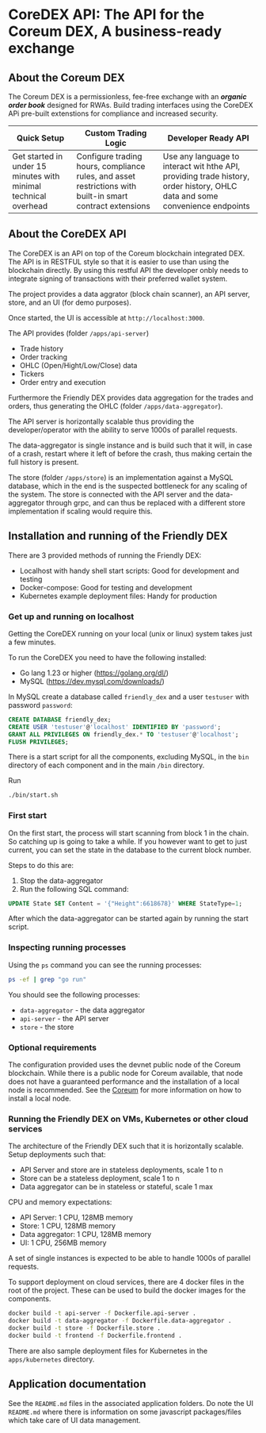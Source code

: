 # CoreDEX API: The API for the Coreum DEX, A business-ready exchange

## About the Coreum DEX

The Coreum DEX is a permissionless, fee-free exchange with an ***organic order book*** designed for RWAs. Build trading interfaces using the CoreDEX APi pre-built extenstions for compliance and increased security.

| Quick Setup | Custom Trading Logic | Developer Ready API |
|-|-|-|
| Get started in under 15 minutes with minimal technical overhead   | Configure trading hours, compliance rules, and asset restrictions with built-in smart contract extensions   | Use any language to interact wit hthe API, providing trade history, order history, OHLC data and some convenience endpoints   |


## About the CoreDEX API

The CoreDEX is an API on top of the Coreum blockchain integrated DEX. The API is in RESTFUL style so that it is easier to use than using the blockchain directly. By using this restful API the developer onbly needs to integrate signing of transactions with their preferred wallet system.

The project provides a data aggrator (block chain scanner), an API server, store, and an UI (for demo purposes).

Once started, the UI is accessible at `http://localhost:3000`.

The API provides (folder `/apps/api-server`)

* Trade history
* Order tracking
* OHLC (Open/Hight/Low/Close) data
* Tickers
* Order entry and execution

Furthermore the Friendly DEX provides data aggregation for the trades and orders, thus generating the OHLC (folder `/apps/data-aggregator`).

The API server is horizontally scalable thus providing the developer/operator with the ability to serve 1000s of parallel requests.

The data-aggregator is single instance and is build such that it will, in case of a crash, restart where it left of before the crash, thus making certain the full history is present.

The store (folder `/apps/store`) is an implementation against a MySQL database, which in the end is the suspected bottleneck for any scaling of the system. The store is connected with the API server and the data-aggregator through grpc, and can thus be replaced with a different store implementation if scaling would require this.

## Installation and running of the Friendly DEX

There are 3 provided methods of running the Friendly DEX:

* Localhost with handy shell start scripts: Good for development and testing
* Docker-compose: Good for testing and development
* Kubernetes example deployment files: Handy for production

### Get up and running on localhost

Getting the CoreDEX running on your local (unix or linux) system takes just a few minutes.

To run the CoreDEX you need to have the following installed:

* Go lang 1.23 or higher (https://golang.org/dl/)
* MySQL (https://dev.mysql.com/downloads/)

In MySQL create a database called `friendly_dex` and a user `testuser` with password `password`:

```sql
CREATE DATABASE friendly_dex;
CREATE USER 'testuser'@'localhost' IDENTIFIED BY 'password';
GRANT ALL PRIVILEGES ON friendly_dex.* TO 'testuser'@'localhost';
FLUSH PRIVILEGES;
```

There is a start script for all the components, excluding MySQL, in the `bin` directory of each component and in the main `/bin` directory. 

Run 

```bash
./bin/start.sh
```

### First start 

On the first start, the process will start scanning from block 1 in the chain. So catching up is going to take a while.
If you however want to get to just current, you can set the state in the database to the current block number. 

Steps to do this are:

1. Stop the data-aggregator
2. Run the following SQL command:

```sql
UPDATE State SET Content = '{"Height":6618678}' WHERE StateType=1;
```

After which the data-aggregator can be started again by running the start script.

### Inspecting running processes

Using the `ps` command you can see the running processes:

```bash
ps -ef | grep "go run"
```

You should see the following processes:

* `data-aggregator` - the data aggregator
* `api-server` - the API server
* `store` - the store

### Optional requirements

The configuration provided uses the devnet public node of the Coreum blockchain. While there is a public node for Coreum available, that node does not have a guaranteed performance and the installation of a local node is recommended.
See the [Coreum](https://docs.coreum.dev/docs/become-validator/run-full-node) for more information on how to install a local node.

### Running the Friendly DEX on VMs, Kubernetes or other cloud services

The architecture of the Friendly DEX such that it is horizontally scalable. Setup deployments such that:

* API Server and store are in stateless deployments, scale 1 to n
* Store can be a stateless deployment, scale 1 to n
* Data aggregator can be in stateless or stateful, scale 1 max

CPU and memory expectations:

* API Server: 1 CPU, 128MB memory
* Store: 1 CPU, 128MB memory
* Data aggregator: 1 CPU, 128MB memory
* UI: 1 CPU, 256MB memory

A set of single instances is expected to be able to handle 1000s of parallel requests.

To support deployment on cloud services, there are 4 docker files in the root of the project. These can be used to build the docker images for the components.

```bash
docker build -t api-server -f Dockerfile.api-server .
docker build -t data-aggregator -f Dockerfile.data-aggregator .
docker build -t store -f Dockerfile.store .
docker build -t frontend -f Dockerfile.frontend .
```

There are also sample deployment files for Kubernetes in the `apps/kubernetes` directory.

## Application documentation

See the `README.md` files in the associated application folders. 
Do note the UI `README.md` where there is information on some javascript packages/files which take care of UI data management.
